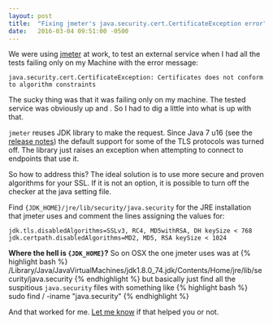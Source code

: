 ```yaml
---
layout: post
title:  "Fixing jmeter's java.security.cert.CertificateException error"
date:   2016-03-04 09:51:00 -0500
---
```


We were using [jmeter](http://jmeter.apache.org/) at work, to test an external service when I had all the tests failing
only on my Machine with the error message:

```
java.security.cert.CertificateException: Certificates does not conform to algorithm constraints
```

The sucky thing was that it was failing only on my machine. The tested service was obviously up and . So I had to dig a little into what is up with that.

`jmeter` reuses JDK library to make the request. Since Java 7 u16 (see the [release notes](http://www.oracle.com/technetwork/java/javase/6u17-141447.html)) the default support for some of the TLS protocols was turned off. The library just raises an exception when attempting to connect to endpoints that use it.

So how to address this? The ideal solution is to use more secure and proven algorithms for your SSL.
If it is not an option, it is possible to turn off the checker at the java setting file.

Find `{JDK_HOME}/jre/lib/security/java.security` for the JRE installation that jmeter uses and comment the lines assigning the values for:
```
jdk.tls.disabledAlgorithms=SSLv3, RC4, MD5withRSA, DH keySize < 768
jdk.certpath.disabledAlgorithms=MD2, MD5, RSA keySize < 1024
```

**Where the hell is `{JDK_HOME}`?**
So on OSX the one jmeter uses was at
{% highlight bash %}
 /Library/Java/JavaVirtualMachines/jdk1.8.0_74.jdk/Contents/Home/jre/lib/security/java.security
{% endhighlight %}
but basically just find all the suspitious `java.security` files with something like
{% highlight bash %}
 sudo find / -iname "java.security"
{% endhighlight %}

And that worked for me.
[Let me know]("mailto:tihoutrom@gmail.com") if that helped you or not.
